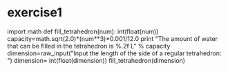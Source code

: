 # exercise1
import math
def fill_tetrahedron(num):
	int(float(num))
	capacity=math.sqrt(2.0)*(num**3)*0.001/12.0
	print "The amount of water that can be filled in the tetrahedron is %.2f L" % capacity
dimension=raw_input("Input the length of the side of a regular tetrahedron: ")
dimension= int(float(dimension))
fill_tetrahedron(dimension)
